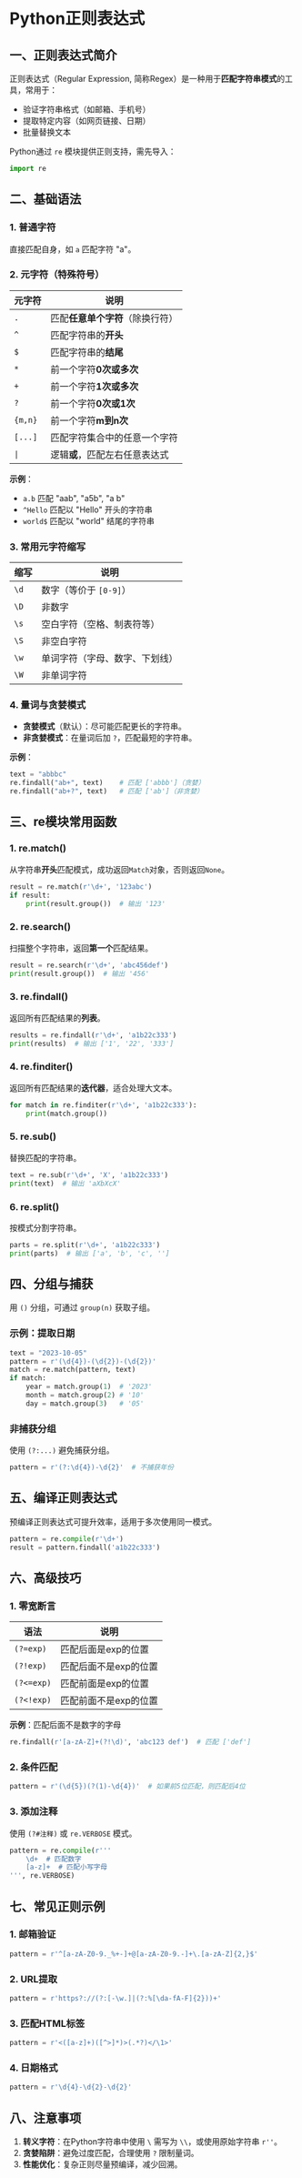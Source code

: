 # Python正则表达式

## 一、正则表达式简介
正则表达式（Regular Expression, 简称Regex）是一种用于**匹配字符串模式**的工具，常用于：
- 验证字符串格式（如邮箱、手机号）
- 提取特定内容（如网页链接、日期）
- 批量替换文本

Python通过 `re` 模块提供正则支持，需先导入：
```python {cmd="python3"}
import re
```


## 二、基础语法

### 1. 普通字符
直接匹配自身，如 `a` 匹配字符 "a"。

### 2. 元字符（特殊符号）
| 元字符 | 说明                     |
|--------|--------------------------|
| `.`    | 匹配**任意单个字符**（除换行符） |
| `^`    | 匹配字符串的**开头**         |
| `$`    | 匹配字符串的**结尾**         |
| `*`    | 前一个字符**0次或多次**       |
| `+`    | 前一个字符**1次或多次**       |
| `?`    | 前一个字符**0次或1次**        |
| `{m,n}`| 前一个字符**m到n次**          |
| `[...]`| 匹配字符集合中的任意一个字符   |
| `\|`     | 逻辑**或**，匹配左右任意表达式 |

**示例**：
- `a.b` 匹配 "aab", "a5b", "a b"
- `^Hello` 匹配以 "Hello" 开头的字符串
- `world$` 匹配以 "world" 结尾的字符串


### 3. 常用元字符缩写
| 缩写 | 说明                   |
|------|------------------------|
| `\d` | 数字（等价于 `[0-9]`）    |
| `\D` | 非数字                 |
| `\s` | 空白字符（空格、制表符等）|
| `\S` | 非空白字符             |
| `\w` | 单词字符（字母、数字、下划线）|
| `\W` | 非单词字符             |



### 4. 量词与贪婪模式
- **贪婪模式**（默认）：尽可能匹配更长的字符串。
- **非贪婪模式**：在量词后加 `?`，匹配最短的字符串。

**示例**：
```python {cmd="python3"}
text = "abbbc"
re.findall("ab+", text)    # 匹配 ['abbb']（贪婪）
re.findall("ab+?", text)   # 匹配 ['ab']（非贪婪）
```


## 三、re模块常用函数

### 1. re.match()
从字符串**开头**匹配模式，成功返回`Match`对象，否则返回`None`。
```python {cmd="python3"}
result = re.match(r'\d+', '123abc')
if result:
    print(result.group())  # 输出 '123'
```

### 2. re.search()
扫描整个字符串，返回**第一个**匹配结果。
```python {cmd="python3"}
result = re.search(r'\d+', 'abc456def')
print(result.group())  # 输出 '456'
```

### 3. re.findall()
返回所有匹配结果的**列表**。
```python {cmd="python3"}
results = re.findall(r'\d+', 'a1b22c333')
print(results)  # 输出 ['1', '22', '333']
```

### 4. re.finditer()
返回所有匹配结果的**迭代器**，适合处理大文本。
```python {cmd="python3"}
for match in re.finditer(r'\d+', 'a1b22c333'):
    print(match.group())
```

### 5. re.sub()
替换匹配的字符串。
```python {cmd="python3"}
text = re.sub(r'\d+', 'X', 'a1b22c333')
print(text)  # 输出 'aXbXcX'
```

### 6. re.split()
按模式分割字符串。
```python {cmd="python3"}
parts = re.split(r'\d+', 'a1b22c333')
print(parts)  # 输出 ['a', 'b', 'c', '']
```


## 四、分组与捕获
用 `()` 分组，可通过 `group(n)` 获取子组。

### 示例：提取日期
```python {cmd="python3"}
text = "2023-10-05"
pattern = r'(\d{4})-(\d{2})-(\d{2})'
match = re.match(pattern, text)
if match:
    year = match.group(1)  # '2023'
    month = match.group(2) # '10'
    day = match.group(3)   # '05'
```

### 非捕获分组
使用 `(?:...)` 避免捕获分组。
```python {cmd="python3"}
pattern = r'(?:\d{4})-\d{2}'  # 不捕获年份
```

## 五、编译正则表达式
预编译正则表达式可提升效率，适用于多次使用同一模式。
```python {cmd="python3"}
pattern = re.compile(r'\d+')
result = pattern.findall('a1b22c333')
```

## 六、高级技巧

### 1. 零宽断言
| 语法       | 说明                     |
|------------|--------------------------|
| `(?=exp)`  | 匹配后面是exp的位置      |
| `(?!exp)`  | 匹配后面不是exp的位置    |
| `(?<=exp)` | 匹配前面是exp的位置      |
| `(?<!exp)` | 匹配前面不是exp的位置    |

**示例**：匹配后面不是数字的字母
```python {cmd="python3"}
re.findall(r'[a-zA-Z]+(?!\d)', 'abc123 def')  # 匹配 ['def']
```

### 2. 条件匹配
```python {cmd="python3"}
pattern = r'(\d{5})(?(1)-\d{4})'  # 如果前5位匹配，则匹配后4位
```

### 3. 添加注释
使用 `(?#注释)` 或 `re.VERBOSE` 模式。
```python {cmd="python3"}
pattern = re.compile(r'''
    \d+  # 匹配数字
    [a-z]+  # 匹配小写字母
''', re.VERBOSE)
```


## 七、常见正则示例

### 1. 邮箱验证
```python {cmd="python3"}
pattern = r'^[a-zA-Z0-9._%+-]+@[a-zA-Z0-9.-]+\.[a-zA-Z]{2,}$'
```

### 2. URL提取
```python {cmd="python3"}
pattern = r'https?://(?:[-\w.]|(?:%[\da-fA-F]{2}))+'
```

### 3. 匹配HTML标签
```python {cmd="python3"}
pattern = r'<([a-z]+)([^>]*)>(.*?)</\1>'
```

### 4. 日期格式
```python {cmd="python3"}
pattern = r'\d{4}-\d{2}-\d{2}'
```


## 八、注意事项
1. **转义字符**：在Python字符串中使用 `\` 需写为 `\\`，或使用原始字符串 `r''`。
2. **贪婪陷阱**：避免过度匹配，合理使用 `?` 限制量词。
3. **性能优化**：复杂正则尽量预编译，减少回溯。

